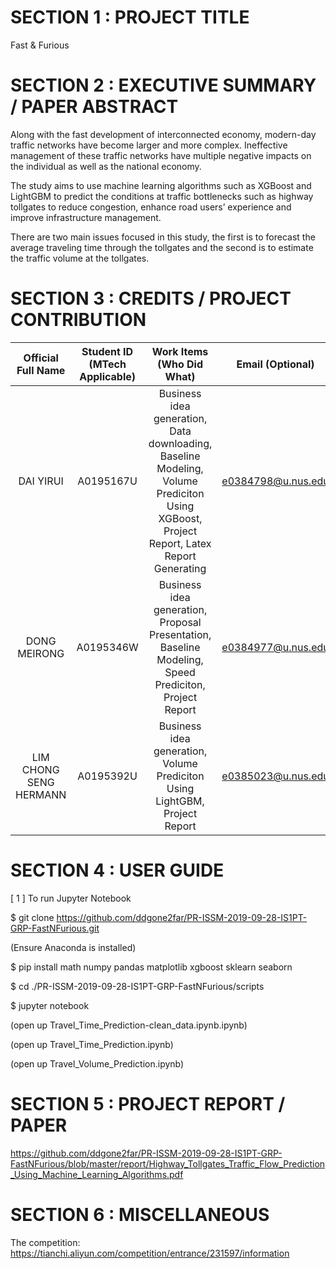 # SECTION 1 : PROJECT TITLE
Fast & Furious


# SECTION 2 : EXECUTIVE SUMMARY / PAPER ABSTRACT

Along with the fast development of interconnected economy, modern-day traffic networks have become larger and more complex. Ineffective management of these traffic networks have multiple negative impacts on the individual as well as the national economy. 

The study aims to use machine learning algorithms such as XGBoost and LightGBM to predict the conditions at traffic bottlenecks such as highway tollgates to reduce congestion, enhance road users’ experience and improve infrastructure management. 

There are two main issues focused in this study, the first is to forecast the average traveling time through the tollgates and the second is to estimate the traffic volume at the tollgates. 


# SECTION 3 : CREDITS / PROJECT CONTRIBUTION
| Official Full Name | Student ID (MTech Applicable)| Work Items (Who Did What) | Email (Optional) |
| :---: | :---: | :---: | :---: |
| DAI YIRUI | A0195167U | Business idea generation, Data downloading, Baseline Modeling, Volume Prediciton Using XGBoost, Project Report, Latex Report Generating | e0384798@u.nus.edu |
| DONG MEIRONG | A0195346W | Business idea generation, Proposal Presentation, Baseline Modeling, Speed Prediciton, Project Report | e0384977@u.nus.edu |
| LIM CHONG SENG HERMANN | A0195392U	| Business idea generation, Volume Prediciton Using LightGBM, Project Report	| e0385023@u.nus.edu |


# SECTION 4 : USER GUIDE

[ 1 ] To run Jupyter Notebook

$ git clone https://github.com/ddgone2far/PR-ISSM-2019-09-28-IS1PT-GRP-FastNFurious.git

(Ensure Anaconda is installed)

$ pip install math numpy pandas matplotlib xgboost sklearn seaborn

$ cd ./PR-ISSM-2019-09-28-IS1PT-GRP-FastNFurious/scripts

$ jupyter notebook

(open up Travel_Time_Prediction-clean_data.ipynb.ipynb)

(open up Travel_Time_Prediction.ipynb)

(open up Travel_Volume_Prediction.ipynb)

# SECTION 5 : PROJECT REPORT / PAPER

https://github.com/ddgone2far/PR-ISSM-2019-09-28-IS1PT-GRP-FastNFurious/blob/master/report/Highway_Tollgates_Traffic_Flow_Prediction_Using_Machine_Learning_Algorithms.pdf

# SECTION 6 : MISCELLANEOUS

The competition: https://tianchi.aliyun.com/competition/entrance/231597/information